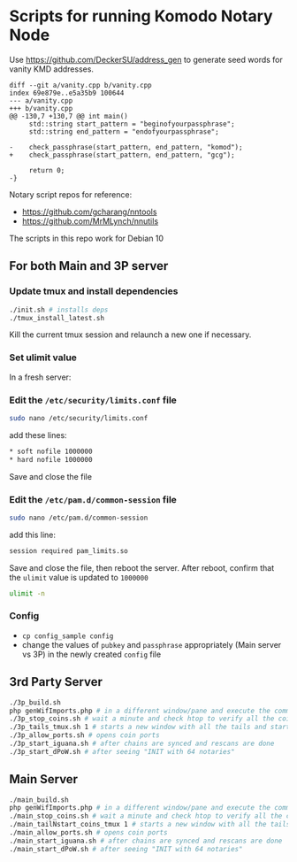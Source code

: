 # Scripts for running Komodo Notary Node

Use https://github.com/DeckerSU/address_gen to generate seed words for vanity KMD addresses.

```git
diff --git a/vanity.cpp b/vanity.cpp
index 69e879e..e5a35b9 100644
--- a/vanity.cpp
+++ b/vanity.cpp
@@ -130,7 +130,7 @@ int main()
     std::string start_pattern = "beginofyourpassphrase";
     std::string end_pattern = "endofyourpassphrase";
     
-    check_passphrase(start_pattern, end_pattern, "komod");
+    check_passphrase(start_pattern, end_pattern, "gcg");
 
     return 0; 
-}
```

Notary script repos for reference:
- https://github.com/gcharang/nntools
- https://github.com/MrMLynch/nnutils

The scripts in this repo work for Debian 10

## For both Main and 3P server

### Update tmux and install dependencies

```bash
./init.sh # installs deps
./tmux_install_latest.sh
```

Kill the current tmux session and relaunch a new one if necessary.

### Set ulimit value

In a fresh server:

### Edit the `/etc/security/limits.conf` file

```bash
sudo nano /etc/security/limits.conf
```

add these lines:

```bash
* soft nofile 1000000
* hard nofile 1000000
```

Save and close the file

### Edit the `/etc/pam.d/common-session` file

```bash
sudo nano /etc/pam.d/common-session
```

add this line:

```bash
session required pam_limits.so
```

Save and close the file, then reboot the server.
After reboot, confirm that the `ulimit` value is updated to `1000000`

```bash
ulimit -n
```

### Config

- `cp config_sample config`
- change the values of `pubkey` and `passphrase` appropriately (Main server vs 3P) in the newly created `config` file

## 3rd Party Server

```bash
./3p_build.sh
php genWifImports.php # in a different window/pane and execute the commands displayed to import the wifs. wait 10 minutes and execute the applicable wif import commands
./3p_stop_coins.sh # wait a minute and check htop to verify all the coins are stopped
./3p_tails_tmux.sh 1 # starts a new window with all the tails and starts all the daemons with pubkeys
./3p_allow_ports.sh # opens coin ports
./3p_start_iguana.sh # after chains are synced and rescans are done
./3p_start_dPoW.sh # after seeing "INIT with 64 notaries"
```

## Main Server

```bash
./main_build.sh
php genWifImports.php # in a different window/pane and execute the commands displayed to import the wifs. wait 10 minutes and execute the applicable wif import commands
./main_stop_coins.sh # wait a minute and check htop to verify all the coins are stopped
./main_tailNstart_coins_tmux 1 # starts a new window with all the tails and starts all the daemons with pubkeys
./main_allow_ports.sh # opens coin ports
./main_start_iguana.sh # after chains are synced and rescans are done
./main_start_dPoW.sh # after seeing "INIT with 64 notaries"
```